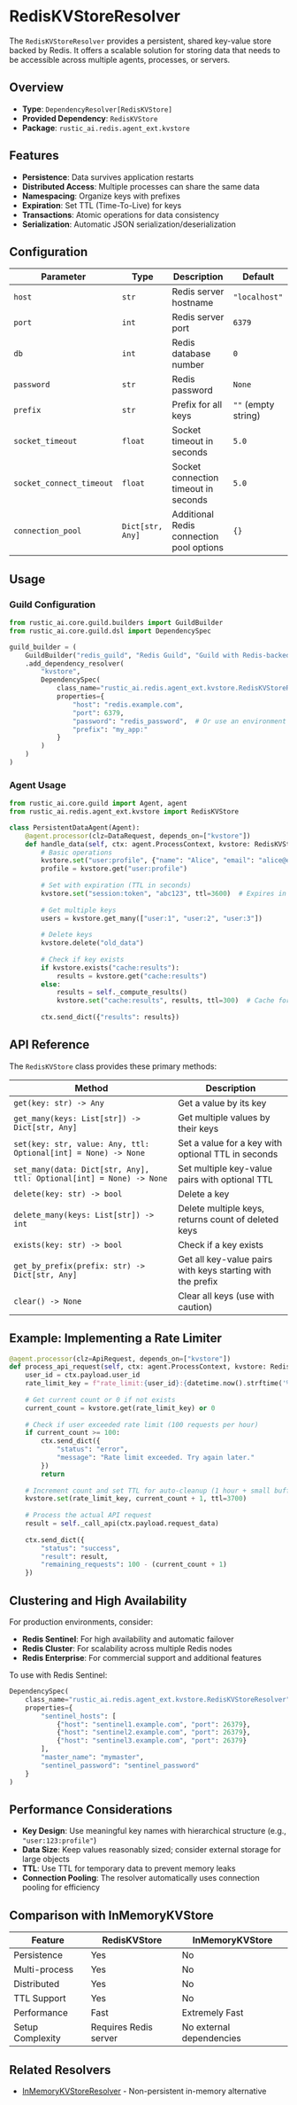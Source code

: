 # RedisKVStoreResolver

The `RedisKVStoreResolver` provides a persistent, shared key-value store backed by Redis. It offers a scalable solution for storing data that needs to be accessible across multiple agents, processes, or servers.

## Overview

- **Type**: `DependencyResolver[RedisKVStore]`
- **Provided Dependency**: `RedisKVStore`
- **Package**: `rustic_ai.redis.agent_ext.kvstore`

## Features

- **Persistence**: Data survives application restarts
- **Distributed Access**: Multiple processes can share the same data
- **Namespacing**: Organize keys with prefixes
- **Expiration**: Set TTL (Time-To-Live) for keys
- **Transactions**: Atomic operations for data consistency
- **Serialization**: Automatic JSON serialization/deserialization

## Configuration

| Parameter | Type | Description | Default |
|-----------|------|-------------|---------|
| `host` | `str` | Redis server hostname | `"localhost"` |
| `port` | `int` | Redis server port | `6379` |
| `db` | `int` | Redis database number | `0` |
| `password` | `str` | Redis password | `None` |
| `prefix` | `str` | Prefix for all keys | `""` (empty string) |
| `socket_timeout` | `float` | Socket timeout in seconds | `5.0` |
| `socket_connect_timeout` | `float` | Socket connection timeout in seconds | `5.0` |
| `connection_pool` | `Dict[str, Any]` | Additional Redis connection pool options | `{}` |

## Usage

### Guild Configuration

```python
from rustic_ai.core.guild.builders import GuildBuilder
from rustic_ai.core.guild.dsl import DependencySpec

guild_builder = (
    GuildBuilder("redis_guild", "Redis Guild", "Guild with Redis-backed key-value store")
    .add_dependency_resolver(
        "kvstore",
        DependencySpec(
            class_name="rustic_ai.redis.agent_ext.kvstore.RedisKVStoreResolver",
            properties={
                "host": "redis.example.com",
                "port": 6379,
                "password": "redis_password",  # Or use an environment variable
                "prefix": "my_app:"
            }
        )
    )
)
```

### Agent Usage

```python
from rustic_ai.core.guild import Agent, agent
from rustic_ai.redis.agent_ext.kvstore import RedisKVStore

class PersistentDataAgent(Agent):
    @agent.processor(clz=DataRequest, depends_on=["kvstore"])
    def handle_data(self, ctx: agent.ProcessContext, kvstore: RedisKVStore):
        # Basic operations
        kvstore.set("user:profile", {"name": "Alice", "email": "alice@example.com"})
        profile = kvstore.get("user:profile")
        
        # Set with expiration (TTL in seconds)
        kvstore.set("session:token", "abc123", ttl=3600)  # Expires in 1 hour
        
        # Get multiple keys
        users = kvstore.get_many(["user:1", "user:2", "user:3"])
        
        # Delete keys
        kvstore.delete("old_data")
        
        # Check if key exists
        if kvstore.exists("cache:results"):
            results = kvstore.get("cache:results")
        else:
            results = self._compute_results()
            kvstore.set("cache:results", results, ttl=300)  # Cache for 5 minutes
            
        ctx.send_dict({"results": results})
```

## API Reference

The `RedisKVStore` class provides these primary methods:

| Method | Description |
|--------|-------------|
| `get(key: str) -> Any` | Get a value by its key |
| `get_many(keys: List[str]) -> Dict[str, Any]` | Get multiple values by their keys |
| `set(key: str, value: Any, ttl: Optional[int] = None) -> None` | Set a value for a key with optional TTL in seconds |
| `set_many(data: Dict[str, Any], ttl: Optional[int] = None) -> None` | Set multiple key-value pairs with optional TTL |
| `delete(key: str) -> bool` | Delete a key |
| `delete_many(keys: List[str]) -> int` | Delete multiple keys, returns count of deleted keys |
| `exists(key: str) -> bool` | Check if a key exists |
| `get_by_prefix(prefix: str) -> Dict[str, Any]` | Get all key-value pairs with keys starting with the prefix |
| `clear() -> None` | Clear all keys (use with caution) |

## Example: Implementing a Rate Limiter

```python
@agent.processor(clz=ApiRequest, depends_on=["kvstore"])
def process_api_request(self, ctx: agent.ProcessContext, kvstore: RedisKVStore):
    user_id = ctx.payload.user_id
    rate_limit_key = f"rate_limit:{user_id}:{datetime.now().strftime('%Y-%m-%d:%H')}"
    
    # Get current count or 0 if not exists
    current_count = kvstore.get(rate_limit_key) or 0
    
    # Check if user exceeded rate limit (100 requests per hour)
    if current_count >= 100:
        ctx.send_dict({
            "status": "error",
            "message": "Rate limit exceeded. Try again later."
        })
        return
    
    # Increment count and set TTL for auto-cleanup (1 hour + small buffer)
    kvstore.set(rate_limit_key, current_count + 1, ttl=3700)
    
    # Process the actual API request
    result = self._call_api(ctx.payload.request_data)
    
    ctx.send_dict({
        "status": "success",
        "result": result,
        "remaining_requests": 100 - (current_count + 1)
    })
```

## Clustering and High Availability

For production environments, consider:

- **Redis Sentinel**: For high availability and automatic failover
- **Redis Cluster**: For scalability across multiple Redis nodes
- **Redis Enterprise**: For commercial support and additional features

To use with Redis Sentinel:

```python
DependencySpec(
    class_name="rustic_ai.redis.agent_ext.kvstore.RedisKVStoreResolver",
    properties={
        "sentinel_hosts": [
            {"host": "sentinel1.example.com", "port": 26379},
            {"host": "sentinel2.example.com", "port": 26379},
            {"host": "sentinel3.example.com", "port": 26379}
        ],
        "master_name": "mymaster",
        "sentinel_password": "sentinel_password"
    }
)
```

## Performance Considerations

- **Key Design**: Use meaningful key names with hierarchical structure (e.g., `"user:123:profile"`)
- **Data Size**: Keep values reasonably sized; consider external storage for large objects
- **TTL**: Use TTL for temporary data to prevent memory leaks
- **Connection Pooling**: The resolver automatically uses connection pooling for efficiency

## Comparison with InMemoryKVStore

| Feature | RedisKVStore | InMemoryKVStore |
|---------|-------------|------------------|
| Persistence | Yes | No |
| Multi-process | Yes | No |
| Distributed | Yes | No |
| TTL Support | Yes | No |
| Performance | Fast | Extremely Fast |
| Setup Complexity | Requires Redis server | No external dependencies |

## Related Resolvers

- [InMemoryKVStoreResolver](../core/in_memory_kvstore.md) - Non-persistent in-memory alternative 